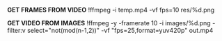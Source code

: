 
**GET FRAMES FROM VIDEO**
!ffmpeg -i temp.mp4 -vf fps=10 res/%d.png

**GET VIDEO FROM IMAGES**
!ffmpeg -y -framerate 10 -i images/%d.png -filter:v select="not(mod(n-1,2))" -vf "fps=25,format=yuv420p" out.mp4

